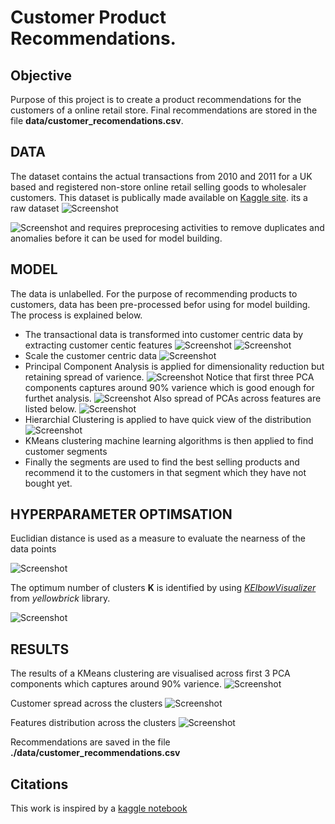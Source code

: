 # Customer Product Recommendations.

## Objective
Purpose of this project is to create a product recommendations for the customers of a online retail store. Final recommendations are stored in the file **data/customer_recomendations.csv**.

## DATA
The dataset contains the actual transactions from 2010 and 2011 for a UK based and registered non-store online retail selling goods to wholesaler customers. This dataset is publically made available on [Kaggle site](https://www.kaggle.com/datasets/carrie1/ecommerce-data/data). its a raw dataset 
![Screenshot](./images/raw-transactional-data.png)

![Screenshot](./images/stats-raw-transactions-data.png)
and requires preprocesing activities to remove duplicates and anomalies before it can be used for model building.

## MODEL 
The data is unlabelled. For the purpose of recommending products to customers, data has been pre-processed befor using for model building. The process is explained below.

- The transactional data is transformed into customer centric data by extracting customer centic features 
  ![Screenshot](./images/customer-centirc-data.png)
  ![Screenshot](./images/correlation-matrix.png)
- Scale the customer centric data
  ![Screenshot](./images/scaled-customer-centric-data.png)
- Principal Component Analysis is applied for dimensionality reduction but retaining spread of varience.
  ![Screenshot](./images/PCA-Varience.png)
  Notice that first three PCA components captures around 90% varience which is good enough for furthet analysis.
  ![Screenshot](./images/PCA-Applied-customer-centric-data.png)
  Also spread of PCAs across features are listed below.
  ![Screenshot](./images/PCA-DATA.png)
- Hierarchial Clustering is applied to have quick view of the distribution
  ![Screenshot](./images/hierarchial_clustring.png)
- KMeans clustering machine learning algorithms is then applied to find customer segments
- Finally the segments are used to find the best selling products and recommend it to the customers in that segment which they have not bought yet.


## HYPERPARAMETER OPTIMSATION
Euclidian distance is used as a measure to evaluate the nearness of the data points

![Screenshot](./images/knn-distance.png)

The optimum number of clusters **K** is identified by using [*KElbowVisualizer*](https://www.scikit-yb.org/en/latest/api/cluster/elbow.html) from *yellowbrick* library.

![Screenshot](./images/Kmeans-Cluster-ElbowChart.png)

## RESULTS
The results of a KMeans clustering are visualised across first 3 PCA components which captures around 90% varience.
![Screenshot](./images/customer-segments.png)

Customer spread across the clusters
![Screenshot](./images/customer-distributions-across-clusters.png)

Features distribution across the clusters
![Screenshot](./images/FeatureDistributionsAcrossClusters.png)

Recommendations are saved in the file **./data/customer_recommendations.csv**

## Citations
This work is inspired by a [kaggle notebook](https://www.kaggle.com/code/farzadnekouei/customer-segmentation-recommendation-system)
